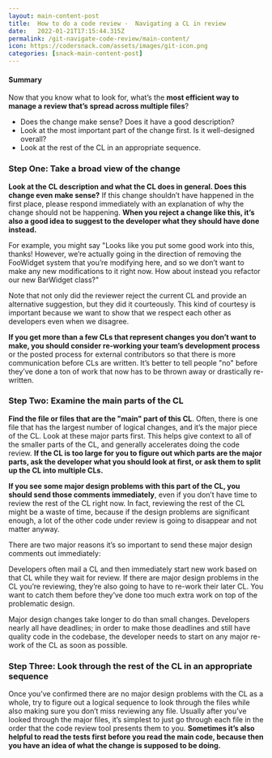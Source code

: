 ```yaml
---
layout: main-content-post
title:  How to do a code review -  Navigating a CL in review
date:   2022-01-21T17:15:44.315Z
permalink: /git-navigate-code-review/main-content/
icon: https://codersnack.com/assets/images/git-icon.png
categories: [snack-main-content-post]
---
```



####  Summary

Now that you know what to look for, what’s the **most efficient way to manage a review that’s spread across multiple files**?

- Does the change make sense? Does it have a good description?
- Look at the most important part of the change first. Is it well-designed overall?
- Look at the rest of the CL in an appropriate sequence.

###  Step One: Take a broad view of the change

**Look at the CL description and what the CL does in general. Does this change even make sense?** If this change shouldn’t have happened in the first place, please respond immediately with an explanation of why the change should not be happening. **When you reject a change like this, it’s also a good idea to suggest to the developer what they should have done instead.**

For example, you might say "Looks like you put some good work into this, thanks! However, we’re actually going in the direction of removing the FooWidget system that you’re modifying here, and so we don’t want to make any new modifications to it right now. How about instead you refactor our new BarWidget class?"

Note that not only did the reviewer reject the current CL and provide an alternative suggestion, but they did it courteously. This kind of courtesy is important because we want to show that we respect each other as developers even when we disagree.

**If you get more than a few CLs that represent changes you don’t want to make, you should consider re-working your team’s development process** or the posted process for external contributors so that there is more communication before CLs are written. It’s better to tell people "no" before they’ve done a ton of work that now has to be thrown away or drastically re-written.


### Step Two: Examine the main parts of the CL

**Find the file or files that are the "main" part of this CL**. Often, there is one file that has the largest number of logical changes, and it’s the major piece of the CL. Look at these major parts first. This helps give context to all of the smaller parts of the CL, and generally accelerates doing the code review. **If the CL is too large for you to figure out which parts are the major parts, ask the developer what you should look at first, or ask them to split up the CL into multiple CLs.**

**If you see some major design problems with this part of the CL, you should send those comments immediately**, even if you don’t have time to review the rest of the CL right now. In fact, reviewing the rest of the CL might be a waste of time, because if the design problems are significant enough, a lot of the other code under review is going to disappear and not matter anyway.

There are two major reasons it’s so important to send these major design comments out immediately:

Developers often mail a CL and then immediately start new work based on that CL while they wait for review. If there are major design problems in the CL you’re reviewing, they’re also going to have to re-work their later CL. You want to catch them before they’ve done too much extra work on top of the problematic design.

Major design changes take longer to do than small changes. Developers nearly all have deadlines; in order to make those deadlines and still have quality code in the codebase, the developer needs to start on any major re-work of the CL as soon as possible.


### Step Three: Look through the rest of the CL in an appropriate sequence

Once you’ve confirmed there are no major design problems with the CL as a whole, try to figure out a logical sequence to look through the files while also making sure you don’t miss reviewing any file. Usually after you’ve looked through the major files, it’s simplest to just go through each file in the order that the code review tool presents them to you. **Sometimes it’s also helpful to read the tests first before you read the main code, because then you have an idea of what the change is supposed to be doing.**

